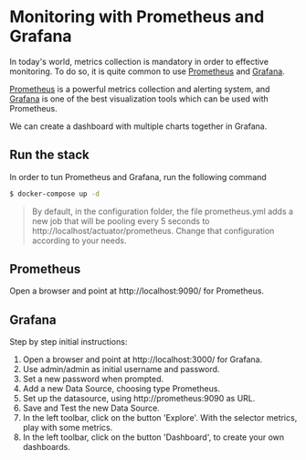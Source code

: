 # Monitoring with Prometheus and Grafana

In today's world, metrics collection is mandatory in order to effective monitoring. To do so, it is quite common to use [Prometheus](https://prometheus.io/) and [Grafana](https://grafana.com/). 

[Prometheus](https://prometheus.io/) is a powerful metrics collection and alerting system, and [Grafana](https://grafana.com/) is one of the best visualization tools which can be used with Prometheus. 

We can create a dashboard with multiple charts together in Grafana. 

## Run the stack

In order to tun Prometheus and Grafana, run the following command

```bash
$ docker-compose up -d
```
> By default, in the configuration folder, the file prometheus.yml adds a new job that will be pooling every 5 seconds to http://localhost/actuator/prometheus. Change that configuration according to your needs.

## Prometheus

Open a browser and point at http://localhost:9090/ for Prometheus.

## Grafana

Step by step initial instructions:

1. Open a browser and point at http://localhost:3000/ for Grafana.
2. Use admin/admin as initial username and password.
3. Set a new password when prompted.
4. Add a new Data Source, choosing type Prometheus.
5. Set up the datasource, using http://prometheus:9090 as URL.
6. Save and Test the new Data Source.
7. In the left toolbar, click on the button 'Explore'. With the selector metrics, play with some metrics.
8. In the left toolbar, click on the button 'Dashboard', to create your own dashboards.
